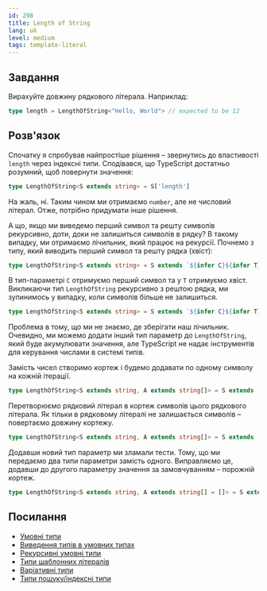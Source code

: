 ```yaml
---
id: 298
title: Length of String
lang: uk
level: medium
tags: template-literal
---
```


## Завдання

Вирахуйте довжину рядкового літерала.
Наприклад:

```typescript
type length = LengthOfString<"Hello, World"> // expected to be 12
```

## Розв'язок

Спочатку я спробував найпростіше рішення – звернутись до властивості `length` через індексні типи.
Сподівався, що TypeScript достатньо розумний, щоб повернути значення:

```typescript
type LengthOfString<S extends string> = S['length']
```

На жаль, ні.
Таким чином ми отримаємо `number`, але не числовий літерал.
Отже, потрібно придумати інше рішення.

А що, якщо ми виведемо перший символ та решту символів рекурсивно, доти, доки не залишиться символів в рядку?
В такому випадку, ми отримаємо лічильник, який працює на рекурсії.
Почнемо з типу, який виводить перший символ та решту рядка (хвіст):

```typescript
type LengthOfString<S extends string> = S extends `${infer C}${infer T}` ? never : never;
```

В тип-параметрі `C` отримуємо перший символ та у `T` отримуємо хвіст.
Викликаючи тип `LengthOfString` рекурсивно з рештою рядка, ми зупинимось у випадку, коли символів більше не залишиться.

```typescript
type LengthOfString<S extends string> = S extends `${infer C}${infer T}` ? LengthOfString<T> : never;
```

Проблема в тому, що ми не знаємо, де зберігати наш лічильник.
Очевидно, ми можемо додати інший тип параметр до `LengthOfString`, який буде акумулювати значення, але TypeScript не надає інструментів для керування числами в системі типів.

Замість чисел створимо кортеж і будемо додавати по одному символу на кожній ітерації.

```typescript
type LengthOfString<S extends string, A extends string[]> = S extends `${infer C}${infer T}` ? LengthOfString<T, [C, ...A]> : never;
```

Перетворюємо рядковий літерал в кортеж символів цього рядкового літерала.
Як тільки в рядковому літералі не залишається символів – повертаємо довжину кортежу.

```typescript
type LengthOfString<S extends string, A extends string[]> = S extends `${infer C}${infer T}` ? LengthOfString<T, [C, ...A]> : A['length'];
```

Додавши новий тип параметр ми зламали тести.
Тому, що ми передаємо два типи параметри замість одного.
Виправляємо це, додавши до другого параметру значення за замовчуванням – порожній кортеж.

```typescript
type LengthOfString<S extends string, A extends string[] = []> = S extends `${infer C}${infer T}` ? LengthOfString<T, [C, ...A]> : A['length'];
```

## Посилання

- [Умовні типи](https://www.typescriptlang.org/docs/handbook/advanced-types.html#conditional-types)
- [Виведення типів в умовних типах](https://www.typescriptlang.org/docs/handbook/advanced-types.html#type-inference-in-conditional-types)
- [Рекурсивні умовні типи](https://www.typescriptlang.org/docs/handbook/release-notes/typescript-4-1.html#recursive-conditional-types)
- [Типи шаблонних літералів](https://www.typescriptlang.org/docs/handbook/release-notes/typescript-4-1.html#template-literal-types)
- [Варіативні типи](https://www.typescriptlang.org/docs/handbook/release-notes/typescript-4-0.html#variadic-tuple-types)
- [Типи пошуку/індексні типи](https://www.typescriptlang.org/docs/handbook/advanced-types.html#index-types)

